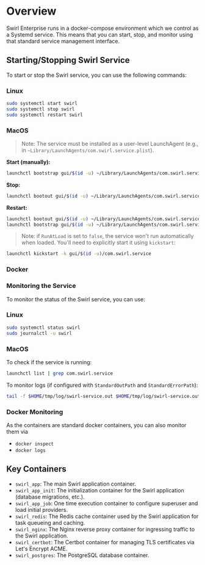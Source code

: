 # Overview
Swirl Enterprise runs in a docker-compose environment which we control
as a Systemd service. This means that you can start, stop, and monitor
using that standard service management interface.


## Starting/Stopping Swirl Service
To start or stop the Swirl service, you can use the following commands:

### Linux
```bash
sudo systemctl start swirl
sudo systemctl stop swirl
sudo systemctl restart swirl
```
### MacOS
> Note: The service must be installed as a user-level LaunchAgent (e.g., in `~Library/LaunchAgents/com.swirl.service.plist`).

**Start (manually):**
```bash
launchctl bootstrap gui/$(id -u) ~/Library/LaunchAgents/com.swirl.service.plist
```

**Stop:**
```bash
launchctl bootout gui/$(id -u) ~/Library/LaunchAgents/com.swirl.service.plist
```

**Restart:**
```bash
launchctl bootout gui/$(id -u) ~/Library/LaunchAgents/com.swirl.service.plist
launchctl bootstrap gui/$(id -u) ~/Library/LaunchAgents/com.swirl.service.plist
```

> Note: if `RunAtLoad` is set to `false`, the service won't run automatically when loaded. You'll need to explicitly start it using `kickstart`:
```bash
launchctl kickstart -k gui/$(id -u)/com.swirl.service
```

### Docker
### Monitoring the Service
To monitor the status of the Swirl service, you can use:

### Linux
```bash
sudo systemctl status swirl
sudo journalctl -u swirl
```

### MacOS
To check if the service is running:
```bash
launchctl list | grep com.swirl.service
```

To monitor logs (if configured with `StandardOutPath` and `StandardErrorPath`):
```bash
tail -f $HOME/tmp/log/swirl-service.out $HOME/tmp/log/swirl-service.out
```

### Docker Monitoring
As the containers are standard docker containers, you can also monitor them via
- `docker inspect`
- `docker logs`

## Key Containers
- `swirl_app`: The main Swirl application container.
- `swirl_app_init`: The initialization container for the Swirl application (database migrations, etc.).
- `swirl_app_job`: One time execution container to configure superuser and load initial providers.
- `swirl_redis`: The Redis cache container used by the Swirl application for task queueing and caching.
- `swirl_nginx`: The Nginx reverse proxy container for ingressing traffic to the Swirl application.
- `swirl_certbot`: The Certbot container for managing TLS certificates via Let's Encrypt ACME.
- `swirl_postgres`: The PostgreSQL database container.